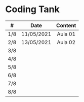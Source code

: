# Coding Tank
|  #  | Date       | Content  |
|:---:|:----------:|:--------:|
| 1/8 | 11/05/2021 | Aula 01 |
| 2/8 | 13/05/2021 | Aula 02 |
| 3/8 | | |
| 4/8 | | |
| 5/8 | | |
| 6/8 | | |
| 7/8 | | |
| 8/8 | | |